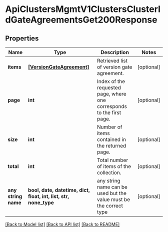 # ApiClustersMgmtV1ClustersClusterIdGateAgreementsGet200Response


## Properties
Name | Type | Description | Notes
------------ | ------------- | ------------- | -------------
**items** | [**[VersionGateAgreement]**](VersionGateAgreement.md) | Retrieved list of version gate agreement. | [optional]
**page** | **int** | Index of the requested page, where one corresponds to the first page. | [optional]
**size** | **int** | Number of items contained in the returned page. | [optional]
**total** | **int** | Total number of items of the collection. | [optional]
**any string name** | **bool, date, datetime, dict, float, int, list, str, none_type** | any string name can be used but the value must be the correct type | [optional]

[[Back to Model list]](../README.md#documentation-for-models) [[Back to API list]](../README.md#documentation-for-api-endpoints) [[Back to README]](../README.md)
